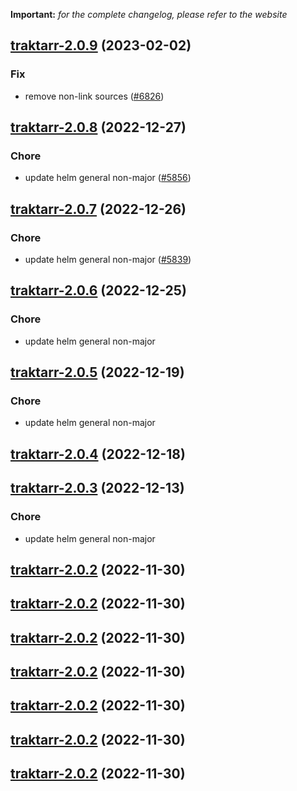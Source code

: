 **Important:**
*for the complete changelog, please refer to the website*




## [traktarr-2.0.9](https://github.com/truecharts/charts/compare/traktarr-2.0.8...traktarr-2.0.9) (2023-02-02)

### Fix

- remove non-link sources ([#6826](https://github.com/truecharts/charts/issues/6826))
  
  


## [traktarr-2.0.8](https://github.com/truecharts/charts/compare/traktarr-2.0.7...traktarr-2.0.8) (2022-12-27)

### Chore

- update helm general non-major ([#5856](https://github.com/truecharts/charts/issues/5856))
  
  


## [traktarr-2.0.7](https://github.com/truecharts/charts/compare/traktarr-2.0.6...traktarr-2.0.7) (2022-12-26)

### Chore

- update helm general non-major ([#5839](https://github.com/truecharts/charts/issues/5839))
  
  


## [traktarr-2.0.6](https://github.com/truecharts/charts/compare/traktarr-2.0.5...traktarr-2.0.6) (2022-12-25)

### Chore

- update helm general non-major
  
  


## [traktarr-2.0.5](https://github.com/truecharts/charts/compare/traktarr-2.0.4...traktarr-2.0.5) (2022-12-19)

### Chore

- update helm general non-major
  
  


## [traktarr-2.0.4](https://github.com/truecharts/charts/compare/traktarr-2.0.3...traktarr-2.0.4) (2022-12-18)




## [traktarr-2.0.3](https://github.com/truecharts/charts/compare/traktarr-2.0.2...traktarr-2.0.3) (2022-12-13)

### Chore

- update helm general non-major
  
  


## [traktarr-2.0.2](https://github.com/truecharts/charts/compare/traktarr-2.0.1...traktarr-2.0.2) (2022-11-30)




## [traktarr-2.0.2](https://github.com/truecharts/charts/compare/traktarr-2.0.1...traktarr-2.0.2) (2022-11-30)




## [traktarr-2.0.2](https://github.com/truecharts/charts/compare/traktarr-2.0.1...traktarr-2.0.2) (2022-11-30)




## [traktarr-2.0.2](https://github.com/truecharts/charts/compare/traktarr-2.0.1...traktarr-2.0.2) (2022-11-30)




## [traktarr-2.0.2](https://github.com/truecharts/charts/compare/traktarr-2.0.1...traktarr-2.0.2) (2022-11-30)




## [traktarr-2.0.2](https://github.com/truecharts/charts/compare/traktarr-2.0.1...traktarr-2.0.2) (2022-11-30)




## [traktarr-2.0.2](https://github.com/truecharts/charts/compare/traktarr-2.0.1...traktarr-2.0.2) (2022-11-30)



